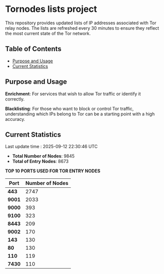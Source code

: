 # Tornodes lists project

This repository provides updated lists of IP addresses associated with Tor relay nodes. The lists are refreshed every 30 minutes to ensure they reflect the most current state of the Tor network.

## Table of Contents

- [Purpose and Usage](#purpose-and-usage)
- [Current Statistics](#current-statistics)


## Purpose and Usage

**Enrichment**: For services that wish to allow Tor traffic or identify it correctly.

**Blacklisting**: For those who want to block or control Tor traffic, understanding which IPs belong to Tor can be a starting point with a high accuracy.

## Current Statistics

Last update time : 2025-09-12 22:30:46 UTC

- **Total Number of Nodes**: 9845
- **Total of Entry Nodes**: 8673

**TOP 10 PORTS USED FOR TOR ENTRY NODES**

| **Port** | **Number of Nodes** |
|------|-----------------|
| **443**   | 2747  |
| **9001**   | 2033  |
| **9000**   | 393  |
| **9100**   | 323  |
| **8443**   | 209  |
| **9002**   | 170  |
| **143**   | 130  |
| **80**   | 130  |
| **110**   | 119  |
| **7430**   | 110  |

